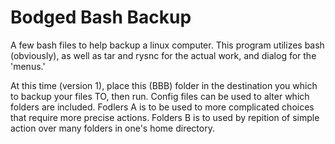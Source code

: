 # Bodged Bash Backup
A few bash files to help backup a linux computer. This program utilizes bash (obviously), as well as tar and rysnc for the actual work, and dialog for the 'menus.' 

At this time (version 1), place this (BBB) folder in the destination you which to backup your files TO, then run. Config files can be used to alter which folders are included. 
Fodlers A is to be used to more complicated choices that require more precise actions.
Folders B is to used by repition of simple action over many folders in one's home directory.
